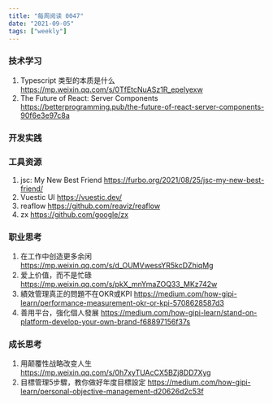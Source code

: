 ```yaml
---
title: "每周阅读 0047"
date: "2021-09-05"
tags: ["weekly"]
---
```


### 技术学习
1. Typescript 类型的本质是什么 https://mp.weixin.qq.com/s/0TfEtcNuASz1R_epelyexw
2. The Future of React: Server Components https://betterprogramming.pub/the-future-of-react-server-components-90f6e3e97c8a

### 开发实践


### 工具资源
1. jsc: My New Best Friend https://furbo.org/2021/08/25/jsc-my-new-best-friend/
2. Vuestic UI https://vuestic.dev/ 
3. reaflow https://github.com/reaviz/reaflow
4. zx https://github.com/google/zx

### 职业思考
1. 在工作中创造更多余闲 https://mp.weixin.qq.com/s/d_OUMVwessYR5kcDZhiqMg
2. 爱上价值，而不是忙碌 https://mp.weixin.qq.com/s/pkX_mnYmaZOQ33_MKz742w
3. 績效管理真正的問題不在OKR或KPI https://medium.com/how-gipi-learn/performance-measurement-okr-or-kpi-5708628587d3
4. 善用平台，強化個人發展 https://medium.com/how-gipi-learn/stand-on-platform-develop-your-own-brand-f68897156f37s

### 成长思考
1. 用颠覆性战略改变人生 https://mp.weixin.qq.com/s/0h7xyTUAcCX5BZj8DD7Xyg
2. 目標管理5步驟，教你做好年度目標設定 https://medium.com/how-gipi-learn/personal-objective-management-d20626d2c53f

